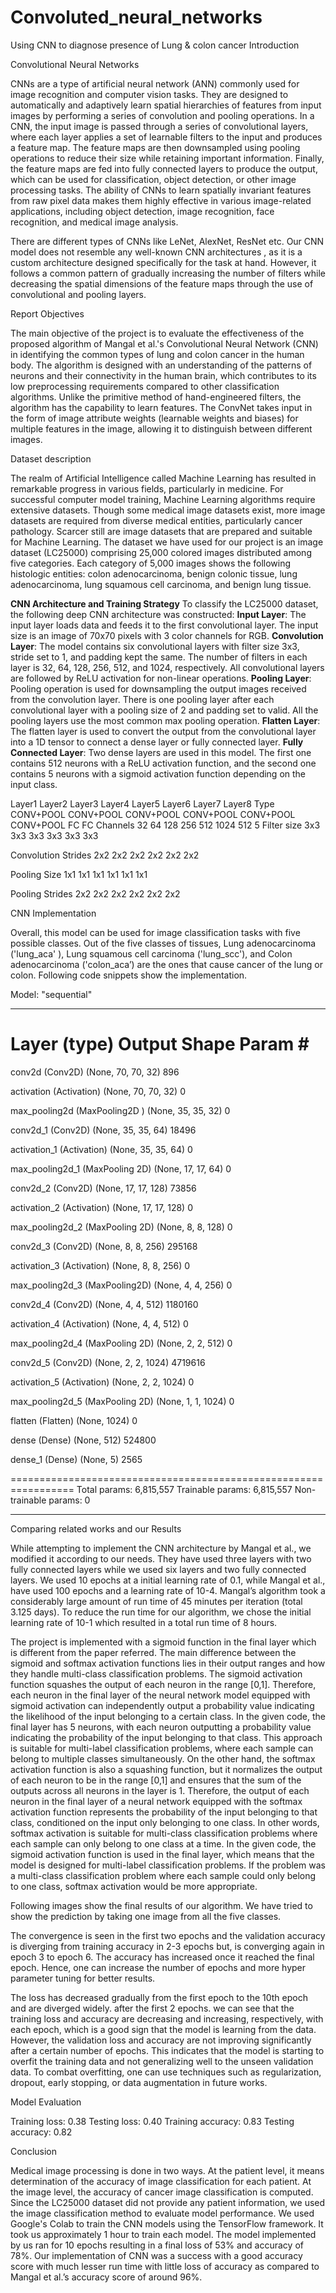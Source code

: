 # Convoluted_neural_networks
Using CNN to diagnose presence of Lung &amp; colon cancer
Introduction

Convolutional Neural Networks

CNNs are a type of artificial neural network (ANN) commonly used for image recognition and computer vision tasks. They are designed to automatically and adaptively learn spatial hierarchies of features from input images by performing a series of convolution and pooling operations. In a CNN, the input image is passed through a series of convolutional layers, where each layer applies a set of learnable filters to the input and produces a feature map. The feature maps are then downsampled using pooling operations to reduce their size while retaining important information. Finally, the feature maps are fed into fully connected layers to produce the output, which can be used for classification, object detection, or other image processing tasks. The ability of CNNs to learn spatially invariant features from raw pixel data makes them highly effective in various image-related applications, including object detection, image recognition, face recognition, and medical image analysis.

There are different types of CNNs like LeNet, AlexNet, ResNet etc. Our CNN model does not resemble any well-known CNN architectures , as it is a custom architecture designed specifically for the task at hand. However, it follows a common pattern of gradually increasing the number of filters while decreasing the spatial dimensions of the feature maps through the use of convolutional and pooling layers. 

Report Objectives

The main objective of the project is to evaluate the effectiveness of the proposed algorithm of Mangal et al.'s Convolutional Neural Network (CNN) in identifying the common types of lung and colon cancer in the human body. The algorithm is designed with an understanding of the patterns of neurons and their connectivity in the human brain, which contributes to its low preprocessing requirements compared to other classification algorithms. Unlike the primitive method of hand-engineered filters, the algorithm has the capability to learn features. The ConvNet takes input in the form of image attribute weights (learnable weights and biases) for multiple features in the image, allowing it to distinguish between different images.

Dataset description

The realm of Artificial Intelligence called Machine Learning has resulted in remarkable progress in various fields, particularly in medicine. For successful computer model training, Machine Learning algorithms require extensive datasets. Though some medical image datasets exist, more image datasets are required from diverse medical entities, particularly cancer pathology. Scarcer still are image datasets that are prepared and suitable for Machine Learning. The dataset we have used for our project is  an image dataset (LC25000) comprising 25,000 colored images distributed among five categories. Each category of 5,000 images shows the following histologic entities: colon adenocarcinoma, benign colonic tissue, lung adenocarcinoma, lung squamous cell carcinoma, and benign lung tissue. 





**CNN Architecture and Training Strategy**
To classify the LC25000 dataset, the following deep CNN architecture was
constructed:
**Input Layer**: The input layer loads data and feeds it
to the first convolutional layer. The input size is an image of 70x70 pixels
with 3 color channels for RGB.
**Convolution Layer**: The model contains six
convolutional layers with filter size 3x3, stride set to 1, and padding kept
the same. The number of filters in each layer is 32, 64, 128, 256, 512, and
1024, respectively. All convolutional layers are followed by ReLU activation
for non-linear operations.
**Pooling Layer**: Pooling operation is used for downsampling
the output images received from the convolution layer. There is one pooling
layer after each convolutional layer with a pooling size of 2 and padding set
to valid. All the pooling layers use the most common max pooling operation.
**Flatten Layer**: The flatten layer is used to convert
the output from the convolutional layer into a 1D tensor to connect a dense
layer or fully connected layer.
**Fully Connected Layer**: Two dense layers are used in
this model. The first one contains 512 neurons with a ReLU activation function,
and the second one contains 5 neurons with a sigmoid activation function
depending on the input class.

 
Layer1
Layer2
Layer3
Layer4
Layer5
Layer6
Layer7
Layer8
Type
CONV+POOL
CONV+POOL
CONV+POOL
CONV+POOL
CONV+POOL
CONV+POOL
FC
FC
Channels
32
64
128
256
512
1024
512
5
Filter size
3x3
3x3
3x3
3x3
3x3
3x3
 
 
Convolution Strides
2x2
2x2
2x2
2x2
2x2
2x2
 
 
Pooling Size
1x1
1x1
1x1
1x1
1x1
1x1
 
 
Pooling Strides
2x2
2x2
2x2
2x2
2x2
2x2
 
 



CNN Implementation

Overall, this model can be used for image classification tasks with five possible classes.
Out of the five classes of tissues, Lung adenocarcinoma ('lung_aca' ), Lung squamous cell carcinoma ('lung_scc'),  and Colon adenocarcinoma ('colon_aca’) are the ones that cause cancer of the lung or colon. Following code snippets show the implementation.


Model: "sequential"
_________________________________________________________________
 Layer (type)                     			Output Shape              Param #   
=================================================================
 conv2d (Conv2D)            			 (None, 70, 70, 32)        896       
                                                                 
 activation (Activation)     			(None, 70, 70, 32)        0         
                                                                 
 max_pooling2d (MaxPooling2D ) 		(None, 35, 35, 32)        0                                                               
                                                                 
 conv2d_1 (Conv2D)          			 (None, 35, 35, 64)        18496     
                                                                 
 activation_1 (Activation)   			(None, 35, 35, 64)         0         
                                                                 
 max_pooling2d_1 (MaxPooling  2D) 	(None, 17, 17, 64)         0         
                                                             
                                                                 
 conv2d_2 (Conv2D)           			(None, 17, 17, 128)       73856     
                                                                 
 activation_2 (Activation)   			(None, 17, 17, 128)       0         
                                                                 
 max_pooling2d_2 (MaxPooling  2D) 	(None, 8, 8, 128)           0         
                                                            
                                                                 
 conv2d_3 (Conv2D)           			(None, 8, 8, 256)         295168    
                                                                 
 activation_3 (Activation)  			 (None, 8, 8, 256)         0         
                                                                 
 max_pooling2d_3 (MaxPooling2D)     	(None, 4, 4, 256)          0         
                                                          
                                                                 
 conv2d_4 (Conv2D)           			(None, 4, 4, 512)         1180160   
                                                                 
 activation_4 (Activation)   			(None, 4, 4, 512)         0         
                                                                 
 max_pooling2d_4 (MaxPooling 2D)  	(None, 2, 2, 512)         0         
                                                            
                                                                 
 conv2d_5 (Conv2D)           			(None, 2, 2, 1024)        4719616   
                                                                 
 activation_5 (Activation)   			(None, 2, 2, 1024)        0         
                                                                 
 max_pooling2d_5 (MaxPooling 2D)	 (None, 1, 1, 1024)       0         
                                                             
                                                                 
 flatten (Flatten)                            		 (None, 1024)              0         
                                                                 
 dense (Dense)              			 (None, 512)                524800    
                                                                 
 dense_1 (Dense)             (None, 5)                 2565      
                                                                 
=================================================================
Total params: 6,815,557
Trainable params: 6,815,557
Non-trainable params: 0
___________________________________________________________________________


Comparing related works and our Results


While attempting to implement the CNN architecture by Mangal et al., we modified it according to our needs. They have used three layers with two fully connected layers while we used six layers and two fully connected layers. We used 10 epochs at a initial learning rate of 0.1, while Mangal et al., have used 100 epochs and a learning rate of 10-4. Mangal’s algorithm took a considerably large amount of run time of 45 minutes per iteration (total 3.125 days). To reduce the run time for our algorithm, we chose the initial learning rate of 10-1 which resulted in a total run time of 8 hours.

The project is implemented with a sigmoid function in the final layer which is different from the paper referred. The main difference between the sigmoid and softmax activation functions lies in their output ranges and how they handle multi-class classification problems.
The sigmoid activation function squashes the output of each neuron in the range [0,1]. Therefore, each neuron in the final layer of the neural network model equipped with sigmoid activation can independently output a probability value indicating the likelihood of the input belonging to a certain class. In the given code, the final layer has 5 neurons, with each neuron outputting a probability value indicating the probability of the input belonging to that class. This approach is suitable for multi-label classification problems, where each sample can belong to multiple classes simultaneously.
On the other hand, the softmax activation function is also a squashing function, but it normalizes the output of each neuron to be in the range [0,1] and ensures that the sum of the outputs across all neurons in the layer is 1. Therefore, the output of each neuron in the final layer of a neural network equipped with the softmax activation function represents the probability of the input belonging to that class, conditioned on the input only belonging to one class. In other words, softmax activation is suitable for multi-class classification problems where each sample can only belong to one class at a time.
In the given code, the sigmoid activation function is used in the final layer, which means that the model is designed for multi-label classification problems. If the problem was a multi-class classification problem where each sample could only belong to one class, softmax activation would be more appropriate.

Following images show the final results of our algorithm.
We have tried to show the prediction by taking one image from all the five classes. 






The convergence is seen in the first two epochs and the validation accuracy is diverging from  training accuracy in 2-3 epochs but, is converging again in epoch 3 to epoch 6. The accuracy has increased once it reached the final epoch. Hence, one can increase the number of epochs and more hyper parameter tuning for better results.


The loss has decreased gradually from the first epoch to the 10th epoch and are diverged widely. after the first 2 epochs.
we can see that the training loss and accuracy are decreasing and increasing, respectively, with each epoch, which is a good sign that the model is learning from the data. However, the validation loss and accuracy are not improving significantly after a certain number of epochs. This indicates that the model is starting to overfit the training data and not generalizing well to the unseen validation data.
To combat overfitting, one can use techniques such as regularization, dropout, early stopping, or data augmentation in future works.


Model Evaluation

Training loss: 0.38
Testing loss: 0.40
Training accuracy: 0.83
Testing accuracy: 0.82





Conclusion

Medical image processing is done in two ways. At the patient level, it means determination of the accuracy of image classification for each patient. At the image level, the accuracy of cancer image classification is computed. Since the LC25000 dataset did not provide any patient information, we used the image classification method to evaluate model performance. We used Google's Colab to train the CNN models using the TensorFlow framework. It took us approximately 1 hour to train each model. The model implemented by us ran for 10 epochs resulting in a final loss of 53% and accuracy of 78%. Our implementation of CNN was a success with a good accuracy score with much lesser run time with little loss of accuracy as compared to Mangal et al.’s accuracy score of around 96%.

